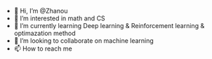 - 👋 Hi, I’m @Zhanou
- 👀 I’m interested in math and CS
- 🌱 I’m currently learning Deep learning & Reinforcement learning & optimazation method
- 💞️ I’m looking to collaborate on machine learning
- 📫 How to reach me 

<!---
Zhanou/Zhanou is a ✨ special ✨ repository because its `README.md` (this file) appears on your GitHub profile.
You can click the Preview link to take a look at your changes.
--->
